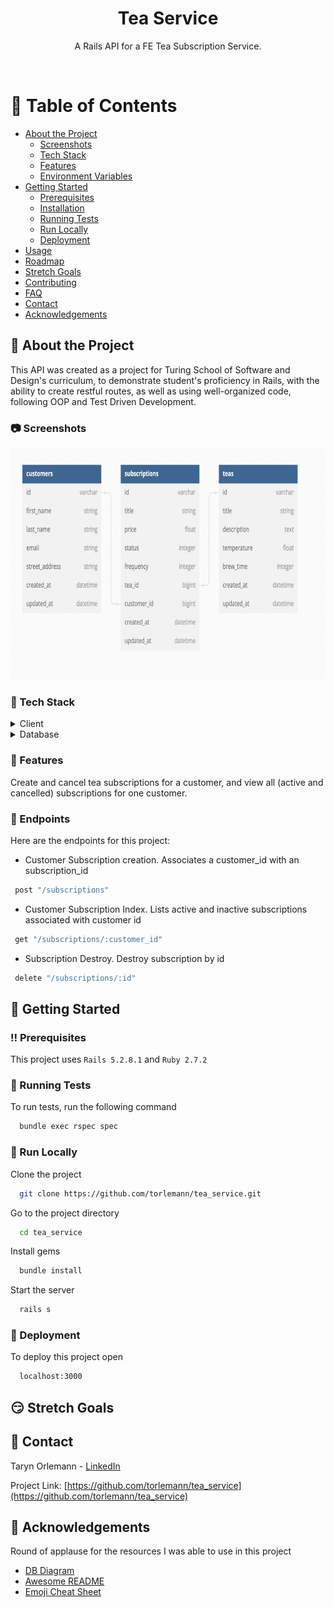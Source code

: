 <!--
Hey, thanks for using the awesome-readme-template template.  
If you have any enhancements, then fork this project and create a pull request 
or just open an issue with the label "enhancement".

Don't forget to give this project a star for additional support ;)
Maybe you can mention me or this repo in the acknowledgements too
-->
<div align="center">

  <!-- <div align="center"> 
    <img src="./app/assets/images/" alt="The logo for the service."  width="448" height="354" />
  </div> -->

  <h1>Tea Service</h1>
  
  <p>
    A Rails API for a FE Tea Subscription Service.
  </p>
  
  
<!-- Badges -->
<!-- <p>
  <a href="https://github.com/Louis3797/awesome-readme-template/graphs/contributors">
    <img src="https://img.shields.io/github/contributors/Louis3797/awesome-readme-template" alt="contributors" />
  </a>
  <a href="">
    <img src="https://img.shields.io/github/last-commit/Louis3797/awesome-readme-template" alt="last update" />
  </a>
  <a href="https://github.com/Louis3797/awesome-readme-template/network/members">
    <img src="https://img.shields.io/github/forks/Louis3797/awesome-readme-template" alt="forks" />
  </a>
  <a href="https://github.com/Louis3797/awesome-readme-template/stargazers">
    <img src="https://img.shields.io/github/stars/Louis3797/awesome-readme-template" alt="stars" />
  </a>
  <a href="https://github.com/Louis3797/awesome-readme-template/issues/">
    <img src="https://img.shields.io/github/issues/Louis3797/awesome-readme-template" alt="open issues" />
  </a>
  <a href="https://github.com/Louis3797/awesome-readme-template/blob/master/LICENSE">
    <img src="https://img.shields.io/github/license/Louis3797/awesome-readme-template.svg" alt="license" />
  </a>
</p> -->
   
<!-- <h4>
    <a href="https://github.com/Louis3797/awesome-readme-template/">View Demo</a>
  <span> · </span>
    <a href="https://github.com/Louis3797/awesome-readme-template">Documentation</a>
  <span> · </span>
    <a href="https://github.com/Louis3797/awesome-readme-template/issues/">Report Bug</a>
  <span> · </span>
    <a href="https://github.com/Louis3797/awesome-readme-template/issues/">Request Feature</a>
  </h4> -->
</div>

<br />

<!-- Table of Contents -->
# :notebook_with_decorative_cover: Table of Contents

- [About the Project](#star2-about-the-project)
  * [Screenshots](#camera-screenshots)
  * [Tech Stack](#space_invader-tech-stack)
  * [Features](#dart-features)
  * [Environment Variables](#key-endpoints)
- [Getting Started](#toolbox-getting-started)
  * [Prerequisites](#bangbang-prerequisites)
  * [Installation](#gear-installation)
  * [Running Tests](#test_tube-running-tests)
  * [Run Locally](#running-run-locally)
  * [Deployment](#triangular_flag_on_post-deployment)
- [Usage](#eyes-usage)
- [Roadmap](#compass-roadmap)
- [Stretch Goals](#smirk-stretch-goals)
- [Contributing](#wave-contributing)
- [FAQ](#grey_question-faq)
- [Contact](#handshake-contact)
- [Acknowledgements](#gem-acknowledgements)

  

<!-- About the Project -->
## :star2: About the Project
This API was created as a project for Turing School of Software and Design's curriculum, to demonstrate student's proficiency in Rails, with the ability to create restful routes, as well as using well-organized code, following OOP and Test Driven Development.
<!-- Screenshots -->
### :camera: Screenshots

<div align="center"> 
  <img src="./app/assets/images/schema.png" alt="The schema of the project includes 3 tables."  width="774" height="370" />
</div>


<!-- TechStack -->
### :space_invader: Tech Stack

<details>
  <summary>Client</summary>
  <ul>
    <li><a href="https://rubyonrails.org/">Rails</a></li>
  </ul>
</details>

<!-- <details>
  <summary>Server</summary>
  <ul>
    <li><a href="https://www.typescriptlang.org/">Typescript</a></li>
  </ul>
</details> -->

<details>
<summary>Database</summary>
  <ul>
    <li><a href="https://www.postgresql.org/">PostgreSQL</a></li>
  </ul>
</details>

<!-- <details>
<summary>DevOps</summary>
  <ul>
    <li><a href="https://circleci.com/">CircleCLI</a></li>
  </ul>
</details> -->

<!-- Features -->
### :dart: Features

Create and cancel tea subscriptions for a customer, and view all (active and cancelled) subscriptions for one customer.

<!-- Env Variables -->
### :key: Endpoints

Here are the endpoints for this project:

 - Customer Subscription creation. Associates a customer_id with an subscription_id
 ```bash
  post "/subscriptions"
 ```

 <!-- - Customer Subscription update. Can update the status of the customer subscription
 ```bash
  patch "/api/v1/subscriptions"
 ``` -->

 - Customer Subscription Index. Lists active and inactive subscriptions associated with customer id
 ```bash
  get "/subscriptions/:customer_id"
 ```

  - Subscription Destroy. Destroy subscription by id
 ```bash
  delete "/subscriptions/:id"
 ```


<!-- Getting Started -->
## 	:toolbox: Getting Started

<!-- Prerequisites -->
### :bangbang: Prerequisites

This project uses `Rails 5.2.8.1` and `Ruby 2.7.2`
   
<!-- Running Tests -->
### :test_tube: Running Tests

To run tests, run the following command

```bash
  bundle exec rspec spec
```

<!-- Run Locally -->
### :running: Run Locally

Clone the project

```bash
  git clone https://github.com/torlemann/tea_service.git
```

Go to the project directory

```bash
  cd tea_service
```

Install gems

```bash
  bundle install
```

Start the server

```bash
  rails s
```


<!-- Deployment -->
### :triangular_flag_on_post: Deployment

To deploy this project open

```bash
  localhost:3000
```


<!-- Usage -->
<!-- ## :eyes: Usage

 -->


<!-- Roadmap -->
<!-- ## :compass: Roadmap

* [ ] -->

## :smirk: Stretch Goals

<!-- * [ ] 
 -->

<!-- Contributing -->
<!-- ## :wave: Contributing

<a href="https://github.com/Louis3797/awesome-readme-template/graphs/contributors">
  <img src="https://contrib.rocks/image?repo=Louis3797/awesome-readme-template" />
</a>


Contributions are always welcome!

See `contributing.md` for ways to get started. -->


<!-- FAQ -->
<!-- ## :grey_question: FAQ

- Question 1

  + Answer 1

- Question 2

  + Answer 2
 -->


<!-- Contact -->
## :handshake: Contact

Taryn Orlemann - [LinkedIn](https://www.linkedin.com/in/taryn-orlemann-99792519a/)

Project Link: [https://github.com/torlemann/tea_service](https://github.com/torlemann/tea_service)


<!-- Acknowledgments -->
## :gem: Acknowledgements

Round of applause for the resources I was able to use in this project
 - [DB Diagram](https://www.dbdiagram.io/)
 - [Awesome README](https://github.com/matiassingers/awesome-readme)
 - [Emoji Cheat Sheet](https://github.com/ikatyang/emoji-cheat-sheet/blob/master/README.md#travel--places)
 <!-- - [Logo](https://forums.wynncraft.com/threads/%E2%98%95-jasmine-dragon-leaf-combat-requirement-lv60-community-war-lore-discord-lv-76.293650/) -->

